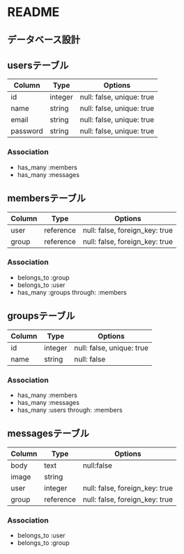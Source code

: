 # README

## データベース設計

## usersテーブル
|Column|Type|Options|
|------|----|-------|
|id|integer|null: false, unique: true|
|name|string|null: false, unique: true|
|email|string|null: false, unique: true|
|password|string|null: false, unique: true|

### Association
- has_many :members
- has_many :messages


## membersテーブル

|Column|Type|Options|
|------|----|-------|
|user|reference|null: false, foreign_key: true|
|group|reference|null: false, foreign_key: true|

### Association
- belongs_to :group
- belongs_to :user
- has_many :groups through: :members


## groupsテーブル

|Column|Type|Options|
|------|----|-------|
|id|integer|null: false, unique: true|
|name|string|null: false|

### Association
- has_many :members
- has_many :messages
- has_many :users through: :members


## messagesテーブル

|Column|Type|Options|
|------|----|-------|
|body|text|null:false|
|image|string||
|user|integer|null: false, foreign_key: true|
|group|reference|null: false, foreign_key: true|


### Association
- belongs_to :user
- belongs_to :group



<!-- This README would normally document whatever steps are necessary to get the
application up and running.

Things you may want to cover:

* Ruby version

* System dependencies

* Configuration

* Database creation

* Database initialization

* How to run the test suite

* Services (job queues, cache servers, search engines, etc.)

* Deployment instructions

* ...
 -->

